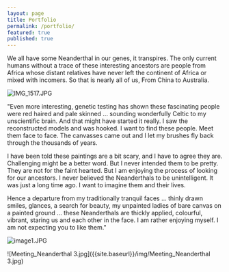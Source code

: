 ```yaml
---
layout: page
title: Portfolio
permalink: /portfolio/
featured: true
published: true
---
```

We all have some Neanderthal in our genes, it transpires. The only current humans without a trace of these interesting ancestors are people from Africa whose distant relatives have never left the continent of Africa or mixed with incomers. So that is nearly all of us, From China to Australia.

![IMG_1517.JPG]({{site.baseurl}}/media/neandersad.jpg)

"Even more interesting, genetic testing has shown these fascinating people were red haired and pale skinned ... sounding wonderfully Celtic to my unscientific brain. And that might have started it really. I saw the reconstructed models and was hooked. I want to find these people. Meet them face to face. The canvasses came out and I let my brushes fly back through the thousands of years.

I have been told these paintings are a bit scary, and I have to agree they are. Challenging might be a better word. But I never intended them to be pretty. They are not for the faint hearted. But I am enjoying the process of looking for our ancestors. I never believed the Neanderthals to be unintelligent. It was just a long time ago. I want to imagine them and their lives.

Hence a departure from my traditionally tranquil faces ... thinly drawn smiles, glances, a search for beauty, my unpainted ladies of bare canvas on a painted ground ... these Neanderthals are thickly applied, colourful, vibrant, staring us and each other in the face. I am rather enjoying myself. I am not expecting you to like them."

![image1.JPG]({{site.baseurl}}/media/neanderhappy.jpg)

![Meeting_Neanderthal 3.jpg]({{site.baseurl}}/img/Meeting_Neanderthal 3.jpg)
